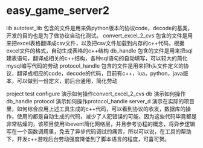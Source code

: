# easy_game_server2
lib 
	autotest_lib
		包含的文件是用来做python版本的协议code，decode的基类，开发的目的也是为了做协议自动化测试。
	convert_excel_2_cvs
		包含的文件是用来把excel表格翻译成csv文件，以及把csv文件加载到内存的c++代码，根据excel文件的格式，自动生成表格的c++结构
	db_handle
		包含的文件是用来把sql建表语句，翻译成相关的c++结构，各种sql语句的自动填写，可以较大的简化mysql编写代码的劳动
	protocol_handle
		包含的文件是用来把h头文件定义的协议，翻译成相应的code，decode的代码，目前有c++，lua，python，java版本，可以做到一份定义，前后台通用，简化劳动

project 
	test
		configure
			演示如何操作convert_excel_2_cvs
		db
			演示如何操作db_handle
		protocol
			演示如何操作protocol_handle
		server_d
			演示在实际的项目里，如何综合应用上述工具生成的c++代码，可以看到协议的收发，数据库的操作，使用的都是自动生成的代码，减少了人犯错误的可能，因为这些代码毕竟都是非常枯燥的，该项目使用libevent简化网络层，并且参考协程的概念，将异步逻辑写在一个函数调用里，免去了异步代码调试的痛苦，所以可以说，在工具的帮助下，开发c++游戏后台劳动强度降低到了脚本语言的程度，可喜可贺。
